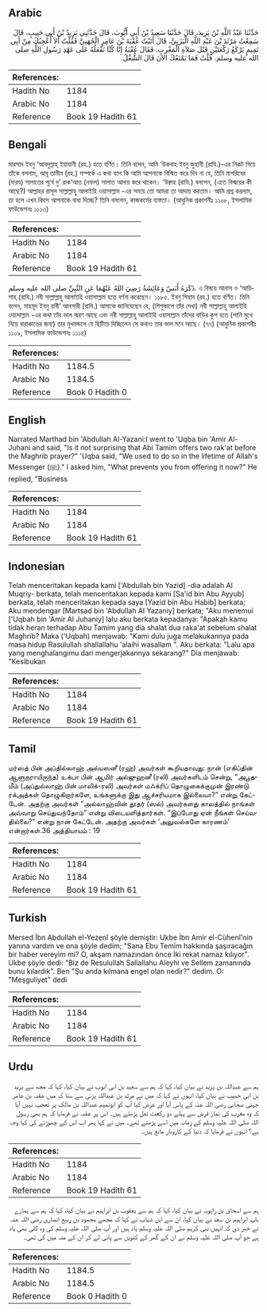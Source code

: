 ## Arabic


<div dir="rtl" lang="ar" style={{fontSize:'larger',backgroundColor:'#f8f9fa',padding:20}}>
حَدَّثَنَا عَبْدُ اللَّهِ بْنُ يَزِيدَ، قَالَ حَدَّثَنَا سَعِيدُ بْنُ أَبِي أَيُّوبَ، قَالَ حَدَّثَنِي يَزِيدُ بْنُ أَبِي حَبِيبٍ، قَالَ سَمِعْتُ مَرْثَدَ بْنَ عَبْدِ اللَّهِ الْيَزَنِيَّ، قَالَ أَتَيْتُ عُقْبَةَ بْنَ عَامِرٍ الْجُهَنِيَّ فَقُلْتُ أَلاَ أُعْجِبُكَ مِنْ أَبِي تَمِيمٍ يَرْكَعُ رَكْعَتَيْنِ قَبْلَ صَلاَةِ الْمَغْرِبِ‏.‏ فَقَالَ عُقْبَةُ إِنَّا كُنَّا نَفْعَلُهُ عَلَى عَهْدِ رَسُولِ اللَّهِ صلى الله عليه وسلم‏.‏ قُلْتُ فَمَا يَمْنَعُكَ الآنَ قَالَ الشُّغْلُ‏.‏
</div>
<div style={{backgroundColor:'#f8f9fa',padding:20, marginBottom: 10}}><table> <thead> <tr> <th>References:</th> <th></th> </tr> </thead> <tbody><tr><td>Hadith No</td><td>1184</td></tr><tr><td>Arabic No</td><td>1184</td></tr><tr><td>Reference</td><td>Book 19 Hadith 61</td></tr></tbody></table></div>

## Bengali


<div dir="ltr" lang="bn" style={{fontSize:'larger',backgroundColor:'#f8f9fa',padding:20}}>
মারসাদ ইবনু ‘আবদুল্লাহ্ ইয়াযানী (রহ.) হতে বর্ণিত। তিনি বলেন, আমি ‘উকবাহ ইবনু জুহানী (রাযি.)-এর নিকট গিয়ে তাঁকে বললাম, আবূ তামীম (রহ.) সম্পর্কে এ কথা বলে কি আমি আপনাকে বিস্মিত করে দিব না যে, তিনি মাগরিবের (ফরয) সালাতের পূর্বে দু’ রাক‘আত (নফল) সালাত আদায় করে থাকেন। ‘উক্বাহ (রাযি.) বললেন, (এতে বিস্ময়ের কী আছে?) আল্লাহর রাসূল সাল্লাল্লাহু আলাইহি ওয়াসাল্লাম -এর সময়ে তো আমরা তা আদায় করতাম। আমি প্রশ্ন করলাম, তা হলে এখন কিসে আপনাকে বাধা দিচ্ছে? তিনি বললেন, কাজকর্মের ব্যস্ততা। (আধুনিক প্রকাশনীঃ ১১০৮, ইসলামিক ফাউন্ডেশনঃ ১১১৩)
</div>
<div style={{backgroundColor:'#f8f9fa',padding:20, marginBottom: 10}}><table> <thead> <tr> <th>References:</th> <th></th> </tr> </thead> <tbody><tr><td>Hadith No</td><td>1184</td></tr><tr><td>Arabic No</td><td>1184</td></tr><tr><td>Reference</td><td>Book 19 Hadith 61</td></tr></tbody></table></div>


<div dir="ltr" lang="bn" style={{fontSize:'larger',backgroundColor:'#f8f9fa',padding:20}}>
ذَكَرَهُ أَنَسٌ وَعَائِشَةُ رَضِيَ اللهُ عَنْهُمَا عَنِ النَّبِيِّ صلى الله عليه وسلم. এ বিষয়ে আনাস ও ‘আয়িশাহ্ (রাযি.) নবী সাল্লাল্লাহু আলাইহি ওয়াসাল্লাম হতে বর্ণনা করেছেন। ১১৮৫. ইবনু শিহাব (রহ.) হতে বর্ণিত। তিনি বলেন, মাহমূদ ইবনু রাবী‘ আনসারী (রাযি.) আমাকে জানিয়েছেন যে, (শিশুকালে তাঁর দেখা) নবী সাল্লাল্লাহু আলাইহি ওয়াসাল্লাম -এর কথা তাঁর ভাল স্মরণ আছে এবং নবী সাল্লাল্লাহু আলাইহি ওয়াসাল্লাম তাঁদের বাড়ির কুপ হতে (পানি মুখে নিয়ে বারাকাতের জন্য) তার মুখমন্ডলে যে ছিটিয়ে দিচ্ছিলেন সে কথাও তার ভাল মনে আছে। (৭৭) (আধুনিক প্রকাশনীঃ ১১০৯, ইসলামিক ফাউন্ডেশনঃ ১১১৪)
</div>
<div style={{backgroundColor:'#f8f9fa',padding:20, marginBottom: 10}}><table> <thead> <tr> <th>References:</th> <th></th> </tr> </thead> <tbody><tr><td>Hadith No</td><td>1184.5</td></tr><tr><td>Arabic No</td><td>1184.5</td></tr><tr><td>Reference</td><td>Book 0 Hadith 0</td></tr></tbody></table></div>

## English


<div dir="ltr" lang="en" style={{fontSize:'larger',backgroundColor:'#f8f9fa',padding:20}}>
Narrated Marthad bin 'Abdullah Al-Yazani:I went to 'Uqba bin 'Amir Al-Juhani and said, "Is it not surprising that Abi Tamim offers two rak'at before the Maghrib prayer?" 'Uqba said, "We used to do so in the lifetime of Allah's Messenger (ﷺ)." I asked him, "What prevents you from offering it now?" He replied, "Business
</div>
<div style={{backgroundColor:'#f8f9fa',padding:20, marginBottom: 10}}><table> <thead> <tr> <th>References:</th> <th></th> </tr> </thead> <tbody><tr><td>Hadith No</td><td>1184</td></tr><tr><td>Arabic No</td><td>1184</td></tr><tr><td>Reference</td><td>Book 19 Hadith 61</td></tr></tbody></table></div>

## Indonesian


<div dir="ltr" lang="id" style={{fontSize:'larger',backgroundColor:'#f8f9fa',padding:20}}>
Telah menceritakan kepada kami ['Abdullah bin Yazid] -dia adalah Al Muqriy- berkata, telah menceritakan kepada kami [Sa'id bin Abu Ayyub] berkata, telah menceritakan kepada saya [Yazid bin Abu Habib] berkata; Aku mendengar [Martsad bin 'Abdullah Al Yazaniy] berkata; "Aku menemui ['Uqbah bin 'Amir Al Juhaniy] lalu aku berkata kepadanya: "Apakah kamu tidak heran terhadap Abu Tamim yang dia shalat dua raka'at sebelum shalat Maghrib? Maka ('Uqbah) menjawab: "Kami dulu juga melakukannya pada masa hidup Rasulullah shallallahu 'alaihi wasallam ". Aku berkata: "Lalu apa yang menghalangimu dari mengerjakannya sekarang?" Dia menjawab: "Kesibukan
</div>
<div style={{backgroundColor:'#f8f9fa',padding:20, marginBottom: 10}}><table> <thead> <tr> <th>References:</th> <th></th> </tr> </thead> <tbody><tr><td>Hadith No</td><td>1184</td></tr><tr><td>Arabic No</td><td>1184</td></tr><tr><td>Reference</td><td>Book 19 Hadith 61</td></tr></tbody></table></div>

## Tamil


<div dir="ltr" lang="ta" style={{fontSize:'larger',backgroundColor:'#f8f9fa',padding:20}}>
மர்ஸத் பின் அப்தில்லாஹ் அல்யஸனீ (ரஹ்) அவர்கள் கூறியதாவது: நான் (எகிப்தின் ஆளுநராயிருந்த) உக்பா பின் ஆமிர் அல்ஜுஹனீ (ரலி) அவர்களிடம் சென்று, “அபூதமீம் (அப்துல்லாஹ் பின் மாலிக்-ரலி) அவர்கள் மஃக்ரிப் தொழுகைக்குமுன் இரண்டு ரக்அத்கள் தொழுகிறார்களே, உங்களுக்கு இது ஆச்சரியமாக இல்லையா?” என்று கேட்டேன். அதற்கு அவர்கள் “அல்லாஹ்வின் தூதர் (ஸல்) அவர்களது காலத்தில் நாங்கள் அவ்வாறு செய்துவந்தோம்” என்று விடையளித்தார்கள். “இப்போது ஏன் நீங்கள் செய்வதில்லை?” என்று நான் கேட்டேன். அதற்கு அவர்கள் ‘அலுவல்களே காரணம்’ என்றார்கள்.36 அத்தியாயம் : 19
</div>
<div style={{backgroundColor:'#f8f9fa',padding:20, marginBottom: 10}}><table> <thead> <tr> <th>References:</th> <th></th> </tr> </thead> <tbody><tr><td>Hadith No</td><td>1184</td></tr><tr><td>Arabic No</td><td>1184</td></tr><tr><td>Reference</td><td>Book 19 Hadith 61</td></tr></tbody></table></div>

## Turkish


<div dir="ltr" lang="tr" style={{fontSize:'larger',backgroundColor:'#f8f9fa',padding:20}}>
Mersed İbn Abdullah el-Yezenî şöyle demiştir: Ukbe İbn Amir el-Cühenî'nin yanına vardım ve ona şöyle dedim; "Sana Ebu Temîm hakkında şaşıracağın bir haber vereyim mi? O, akşam namazından önce İki rekat namaz kılıyor". Ukbe şöyle dedi: "Biz de Resulullah Sallallahu Aleyhi ve Sellem zamanında bunu kılardık". Ben "Şu anda kılmana engel olan nedir?" dedim. O: "Meşguliyet" dedi
</div>
<div style={{backgroundColor:'#f8f9fa',padding:20, marginBottom: 10}}><table> <thead> <tr> <th>References:</th> <th></th> </tr> </thead> <tbody><tr><td>Hadith No</td><td>1184</td></tr><tr><td>Arabic No</td><td>1184</td></tr><tr><td>Reference</td><td>Book 19 Hadith 61</td></tr></tbody></table></div>

## Urdu


<div dir="rtl" lang="ur" style={{fontSize:'larger',backgroundColor:'#f8f9fa',padding:20}}>
ہم سے عبداللہ بن یزید نے بیان کیا، کہا کہ ہم سے سعید بن ابی ایوب نے بیان کیا، کہا کہ مجھ سے یزید بن ابی حبیب نے بیان کیا، انہوں نے کہا کہ میں نے مرثد بن عبداللہ یزنی سے سنا کہ میں عقبہ بن عامر جہنی صحابی رضی اللہ عنہ کے پاس آیا اور عرض کیا آپ کو ابوتمیم عبداللہ بن مالک پر تعجب نہیں آیا کہ وہ مغرب کی نماز فرض سے پہلے دو رکعت نفل پڑھتے ہیں۔ اس پر عقبہ نے فرمایا کہ ہم بھی رسول اللہ صلی اللہ علیہ وسلم کے زمانہ میں اسے پڑھتے تھے۔ میں نے کہا پھر اب اس کے چھوڑنے کی کیا وجہ ہے؟ انہوں نے فرمایا کہ دنیا کے کاروبار مانع ہیں۔
</div>
<div style={{backgroundColor:'#f8f9fa',padding:20, marginBottom: 10}}><table> <thead> <tr> <th>References:</th> <th></th> </tr> </thead> <tbody><tr><td>Hadith No</td><td>1184</td></tr><tr><td>Arabic No</td><td>1184</td></tr><tr><td>Reference</td><td>Book 19 Hadith 61</td></tr></tbody></table></div>


<div dir="rtl" lang="ur" style={{fontSize:'larger',backgroundColor:'#f8f9fa',padding:20}}>
ہم سے اسحاق بن راہویہ نے بیان کیا، کہا کہ ہم سے یعقوب بن ابراہیم نے بیان کیا، کہا کہ ہم سے ہمارے باپ ابراہیم بن سعد نے بیان کیا، ان سے ابن شہاب نے کہا کہ مجھے محمود بن ربیع انصاری رضی اللہ عنہ نے خبر دی کہ انہیں نبی کریم صلی اللہ علیہ وسلم یاد ہیں اور آپ صلی اللہ علیہ وسلم کی وہ کلی بھی یاد ہے جو آپ صلی اللہ علیہ وسلم نے ان کے گھر کے کنویں سے پانی لے کر ان کے منہ میں کی تھی۔
</div>
<div style={{backgroundColor:'#f8f9fa',padding:20, marginBottom: 10}}><table> <thead> <tr> <th>References:</th> <th></th> </tr> </thead> <tbody><tr><td>Hadith No</td><td>1184.5</td></tr><tr><td>Arabic No</td><td>1184.5</td></tr><tr><td>Reference</td><td>Book 0 Hadith 0</td></tr></tbody></table></div>